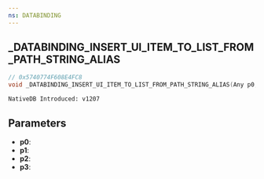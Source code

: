 ```yaml
---
ns: DATABINDING
---
```

## _DATABINDING_INSERT_UI_ITEM_TO_LIST_FROM_PATH_STRING_ALIAS

```c
// 0x5740774F608E4FC8
void _DATABINDING_INSERT_UI_ITEM_TO_LIST_FROM_PATH_STRING_ALIAS(Any p0, Any p1, Any p2, Any p3);
```

```
NativeDB Introduced: v1207
```

## Parameters
* **p0**:
* **p1**:
* **p2**:
* **p3**:
